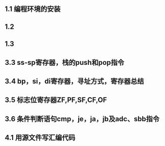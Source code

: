 

## 1.1 编程环境的安装


## 1.2

## 1.3

## 3.3 ss-sp寄存器，栈的push和pop指令



## 3.4 bp，si，di寄存器，寻址方式，寄存器总结



## 3.5 标志位寄存器ZF,PF,SF,CF,OF



## 3.6 条件判断语句cmp，je，ja，jb及adc、sbb指令



## 4.1 用源文件写汇编代码
